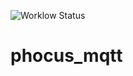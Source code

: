 ![Worklow Status](https://github.com/wolffshots/phocus_mqtt/actions/workflows/go.yml/badge.svg)
# phocus_mqtt
